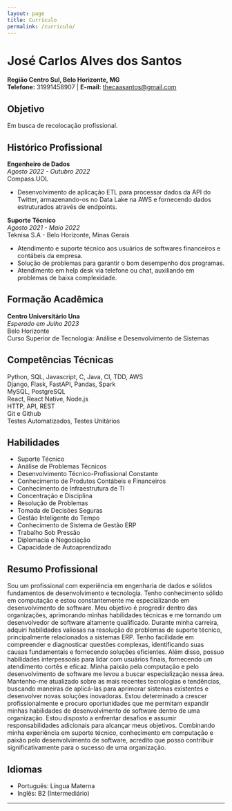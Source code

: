 ```yaml
---
layout: page
title: Currículo
permalink: /curriculo/
---
```


# José Carlos Alves dos Santos

**Região Centro Sul, Belo Horizonte, MG**  
**Telefone:** 31991458907 | **E-mail:** thecaasantos@gmail.com

## Objetivo

Em busca de recolocação profissional.

## Histórico Profissional

**Engenheiro de Dados**  
*Agosto 2022 - Outubro 2022*  
Compass.UOL

- Desenvolvimento de aplicação ETL para processar dados da API do Twitter, armazenando-os no Data Lake na AWS e fornecendo dados estruturados através de endpoints.

**Suporte Técnico**  
*Agosto 2021 - Maio 2022*  
Teknisa S.A - Belo Horizonte, Minas Gerais

- Atendimento e suporte técnico aos usuários de softwares financeiros e contábeis da empresa.
- Solução de problemas para garantir o bom desempenho dos programas.
- Atendimento em help desk via telefone ou chat, auxiliando em problemas de baixa complexidade.

## Formação Acadêmica

**Centro Universitário Una**  
*Esperado em Julho 2023*  
Belo Horizonte  
Curso Superior de Tecnologia: Análise e Desenvolvimento de Sistemas

## Competências Técnicas

Python, SQL, Javascript, C, Java, CI, TDD, AWS  
Django, Flask, FastAPI, Pandas, Spark  
MySQL, PostgreSQL  
React, React Native, Node.js  
HTTP, API, REST  
Git e Github  
Testes Automatizados, Testes Unitários

## Habilidades

- Suporte Técnico
- Análise de Problemas Técnicos
- Desenvolvimento Técnico-Profissional Constante
- Conhecimento de Produtos Contábeis e Financeiros
- Conhecimento de Infraestrutura de TI
- Concentração e Disciplina
- Resolução de Problemas
- Tomada de Decisões Seguras
- Gestão Inteligente do Tempo
- Conhecimento de Sistema de Gestão ERP
- Trabalho Sob Pressão
- Diplomacia e Negociação
- Capacidade de Autoaprendizado

## Resumo Profissional

Sou um profissional com experiência em engenharia de dados e sólidos fundamentos de desenvolvimento e tecnologia. Tenho conhecimento sólido em computação e estou constantemente me especializando em desenvolvimento de software. Meu objetivo é progredir dentro das organizações, aprimorando minhas habilidades técnicas e me tornando um desenvolvedor de software altamente qualificado.
Durante minha carreira, adquiri habilidades valiosas na resolução de problemas de suporte técnico, principalmente relacionados a sistemas ERP. Tenho facilidade em compreender e diagnosticar questões complexas, identificando suas causas fundamentais e fornecendo soluções eficientes. Além disso, possuo habilidades interpessoais para lidar com usuários finais, fornecendo um atendimento cortês e eficaz.
Minha paixão pela computação e pelo desenvolvimento de software me levou a buscar especialização nessa área. Mantenho-me atualizado sobre as mais recentes tecnologias e tendências, buscando maneiras de aplicá-las para aprimorar sistemas existentes e desenvolver novas soluções inovadoras.
Estou determinado a crescer profissionalmente e procuro oportunidades que me permitam expandir minhas habilidades de desenvolvimento de software dentro de uma organização. Estou disposto a enfrentar desafios e assumir responsabilidades adicionais para alcançar meus objetivos. Combinando minha experiência em suporte técnico, conhecimento em computação e paixão pelo desenvolvimento de software, acredito que posso contribuir significativamente para o sucesso de uma organização.

## Idiomas

- Português: Língua Materna
- Inglês: B2 (Intermediário)

---
